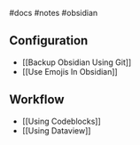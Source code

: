 #docs #notes #obsidian

## Configuration

- [[Backup Obsidian Using Git]]
- [[Use Emojis In Obsidian]]

## Workflow

- [[Using Codeblocks]]
- [[Using Dataview]]

